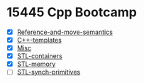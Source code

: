 # 15445 Cpp Bootcamp
* [x] [Reference-and-move-semantics](./ref-and-move_semantics.md)
* [x] [C++-templates]()
* [x] [Misc]()
* [x] [STL-containers]()
* [x] [STL-memory]()
* [ ] [STL-synch-primitives]()
